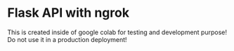 # Flask API with ngrok

This is created inside of google colab for testing and development purpose! Do not use it in a production deployment!

